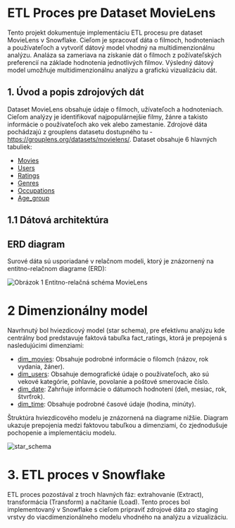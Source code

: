 # ETL Proces pre Dataset MovieLens

Tento projekt dokumentuje implementáciu ETL procesu pre dataset MovieLens v Snowflake. Cieľom je spracovať dáta o filmoch, hodnoteniach a používateľoch a vytvoriť dátový model vhodný na multidimenzionálnu analýzu. Analáza sa zameriava na získanie dát o filmoch z požívateľských preferencií na základe hodnotenia jednotlivých filmov. Výsledný dátový model umožňuje multidimenzionálnu analýzu a grafickú vizualizáciu dát.

## 1. Úvod a popis zdrojových dát
Dataset MovieLens obsahuje údaje o filmoch, užívateľoch a hodnoteniach. Cieľom analýzy je identifikovať najpopulárnejšie filmy, žánre a takisto informácie o používateľoch ako vek alebo zamestanie.
Zdrojové dáta pochádzajú z grouplens datasetu dostupného tu - https://grouplens.org/datasets/movielens/. Dataset obsahuje 6 hlavných tabuliek:

- [Movies](#movies)
- [Users](#users)
- [Ratings](#ratings)
- [Genres](#genres)
- [Occupations](#occupations)
- [Age_group](#age_group)

 ## 1.1 Dátová architektúra

 ## ERD diagram
 Surové dáta sú usporiadané v relačnom modeli, ktorý je znázornený na entitno-relačnom diagrame (ERD):
 
![Obrázok 1 Entitno-relačná schéma MovieLens](https://github.com/user-attachments/assets/b35ae0ce-a0df-479f-a020-f2819d54e47e)

# 2 Dimenzionálny model
Navrhnutý bol hviezdicový model (star schema), pre efektívnu analýzu kde centrálny bod predstavuje faktová tabuľka fact_ratings, ktorá je prepojená s nasledujúcimi dimenziami:

- [dim_movies](dim_movies): Obsahuje podrobné informácie o filomch (názov, rok vydania, žáner).
- [dim_users](dim_users): Obsahuje demografické údaje o používateľoch, ako sú vekové kategórie, pohlavie, povolanie a poštové smerovacie číslo.
- [dim_date](dim_date): Zahrňuje informácie o dátumoch hodnotení (deň, mesiac, rok, štvrťrok).
- [dim_time](dim_time): Obsahuje podrobné časové údaje (hodina, minúty).

  
Štruktúra hviezdicového modelu je znázornená na diagrame nižšie. Diagram ukazuje prepojenia medzi faktovou tabuľkou a dimenziami, čo zjednodušuje pochopenie a implementáciu modelu.


![star_schema](https://github.com/user-attachments/assets/83884ccf-0dbb-4681-ac80-fa0ba2e1cdb7)

# 3. ETL proces v Snowflake
ETL proces pozostával z troch hlavných fáz: extrahovanie (Extract), transformácia (Transform) a načítanie (Load). Tento proces bol implementovaný v Snowflake s cieľom pripraviť zdrojové dáta zo staging vrstvy do viacdimenzionálneho modelu vhodného na analýzu a vizualizáciu.
